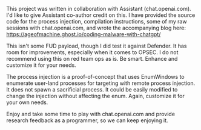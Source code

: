 This project was written in collaboration with Assistant (chat.openai.com). I'd like to give Assistant co-author credit on this. I have provided the source code for the process injection, compilation instructions, some of my raw sessions with chat.openai.com, and wrote the accompanying blog here: https://ageofmachine.ghost.io/coding-malware-with-chatgpt/

This isn't some FUD payload, though I did test it against Defender. It has room for improvements, especially when it comes to OPSEC. I do not recommend using this on red team ops as is. Be smart. Enhance and customize it for your needs. 

The process injection is a proof-of-concept that uses EnumWindows to enumerate user-land processes for targeting with remote process injection. It does not spawn a sacrificial process. It could be easily modified to change the injection without affecting the enum. Again, customize it for your own needs.

Enjoy and take some time to play with chat.openai.com and provide research feedback as a programmer, so we can keep enjoying it.
